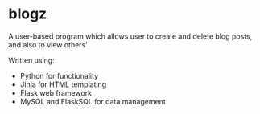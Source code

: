 # blogz

A user-based program which allows user to create and delete blog posts, and also to view others'

Written using:
* Python for functionality
* Jinja for HTML templating
* Flask web framework
* MySQL and FlaskSQL for data management
